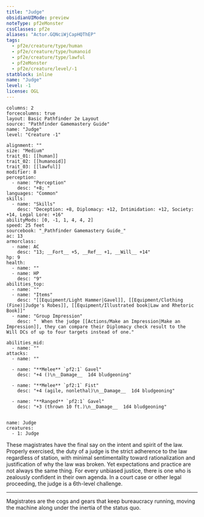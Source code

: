 ```yaml
---
title: "Judge"
obsidianUIMode: preview
noteType: pf2eMonster
cssClasses: pf2e
aliases: "Actor.GQNciWjCapHQThEP" 
tags:
  - pf2e/creature/type/human
  - pf2e/creature/type/humanoid
  - pf2e/creature/type/lawful
  - pf2eMonster
  - pf2e/creature/level/-1
statblock: inline
name: "Judge"
level: -1
license: OGL
---
```


```statblock
columns: 2
forcecolumns: true
layout: Basic Pathfinder 2e Layout
source: "Pathfinder Gamemastery Guide"
name: "Judge"
level: "Creature -1"

alignment: ""
size: "Medium"
trait_01: [[human]]
trait_02: [[humanoid]]
trait_03: [[lawful]]
modifier: 8
perception:
  - name: "Perception"
    desc: "+8; "
languages: "Common"
skills:
  - name: "Skills"
    desc: "Deception: +8, Diplomacy: +12, Intimidation: +12, Society: +14, Legal Lore: +16"
abilityMods: [0, -1, 1, 4, 4, 2]
speed: 25 feet
sourcebook: "_Pathfinder Gamemastery Guide_"
ac: 13
armorclass:
  - name: AC
    desc: "13; __Fort__ +5, __Ref__ +1, __Will__ +14"
hp: 9
health:
  - name: ""
  - name: HP
    desc: "9"
abilities_top:
  - name: ""
  - name: "Items"
    desc: "[[Equipment/Light Hammer|Gavel]], [[Equipment/Clothing (Fine)|Judge's Robes]], [[Equipment/Illustrated book|Law and Rhetoric Book]]"
  - name: "Group Impression"
    desc: "  When the judge [[Actions/Make an Impression|Make an Impression]], they can compare their Diplomacy check result to the Will DCs of up to four targets instead of one."

abilities_mid:
  - name: ""
attacks:
  - name: ""

  - name: "**Melee** `pf2:1` Gavel"
    desc: "+4 ()\n__Damage__  1d4 bludgeoning"

  - name: "**Melee** `pf2:1` Fist"
    desc: "+4 (agile, nonlethal)\n__Damage__  1d4 bludgeoning"

  - name: "**Ranged** `pf2:1` Gavel"
    desc: "+3 (thrown 10 ft.)\n__Damage__  1d4 bludgeoning"
 
```

```encounter-table
name: Judge
creatures:
  - 1: Judge
```



These magistrates have the final say on the intent and spirit of the law. Properly exercised, the duty of a judge is the strict adherence to the law regardless of station, with minimal sentimentality toward rationalization and justification of why the law was broken. Yet expectations and practice are not always the same thing. For every unbiased justice, there is one who is zealously confident in their own agenda. In a court case or other legal proceeding, the judge is a 6th-level challenge.

* * *

Magistrates are the cogs and gears that keep bureaucracy running, moving the machine along under the inertia of the status quo.
